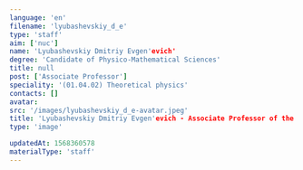 ```yaml
---
language: 'en'
filename: 'lyubashevskiy_d_e'
type: 'staff'
aim: ['nuc']
name: 'Lyubashevskiy Dmitriy Evgen'evich'
degree: 'Candidate of Physico-Mathematical Sciences'
title: null
post: ['Associate Professor']
speciality: '(01.04.02) Theoretical physics'
contacts: []
avatar:
src: '/images/lyubashevskiy_d_e-avatar.jpeg'
title: 'Lyubashevskiy Dmitriy Evgen'evich - Associate Professor of the Nuclear physics Department'
type: 'image'

updatedAt: 1568360578
materialType: 'staff'
---
```


